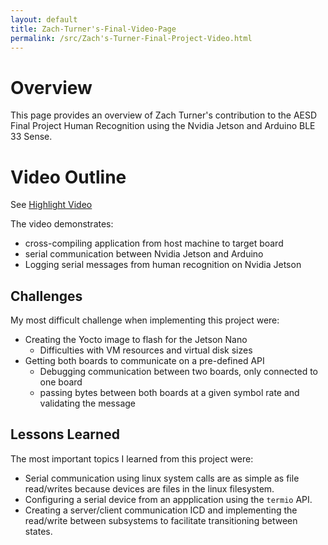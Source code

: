 ```yaml
---
layout: default
title: Zach-Turner's-Final-Video-Page
permalink: /src/Zach's-Turner-Final-Project-Video.html
---
```


# Overview

This page provides an overview of Zach Turner's contribution to the AESD Final Project Human Recognition using the Nvidia Jetson and Arduino BLE 33 Sense.

# Video Outline
See [Highlight Video](https://drive.google.com/file/d/1z3vqiXsShyruKczYebtUcMQlt5CDPW2r/view?usp=sharing)

The video demonstrates:
* cross-compiling application from host machine to target board
* serial communication between Nvidia Jetson and Arduino
* Logging serial messages from human recognition on Nvidia Jetson

## Challenges
My most difficult challenge when implementing this project were:
* Creating the Yocto image to flash for the Jetson Nano
  * Difficulties with VM resources and virtual disk sizes
* Getting both boards to communicate on a pre-defined API
  * Debugging communication between two boards, only connected to one board
  * passing bytes between both boards at a given symbol rate and validating the message

## Lessons Learned
The most important topics I learned from this project were:
* Serial communication using linux system calls are as simple as file read/writes because devices are files in the linux filesystem.
* Configuring a serial device from an appplication using the `termio` API.
* Creating a server/client communication ICD and implementing the read/write between subsystems to facilitate transitioning between states.

